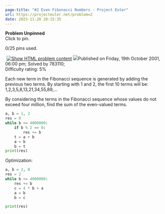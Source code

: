 ```yaml
---
page-title: "#2 Even Fibonacci Numbers - Project Euler"
url: https://projecteuler.net/problem=2
date: 2023-11-28 20:15:35
---
```

**Problem Unpinned**  
Click to pin.

0/25 pins used.

 [![](https://projecteuler.net/images/icons/file_html.png "Show HTML problem content")](https://projecteuler.net/minimal=2) ![](https://projecteuler.net/images/icons/info.png)Published on Friday, 19th October 2001, 06:00 pm; Solved by 783110;  
Difficulty rating: 5%

Each new term in the Fibonacci sequence is generated by adding the previous two terms. By starting with 1 and 2, the first 10 terms will be: 1,2,3,5,8,13,21,34,55,89,…

By considering the terms in the Fibonacci sequence whose values do not exceed four million, find the sum of the even-valued terms.

```py
a, b = 1, 2
res = 0
while b <= 4000000:
    if b % 2 == 0:
        res += b
    t = a + b
    a = b
    b = t
print(res)
```

Optimization:
```python
a, b = 2, 8
res = 2
while b <= 4000000:
    res += b
    c = 4 * b + a
    a = b
    b = c

print(res)
```